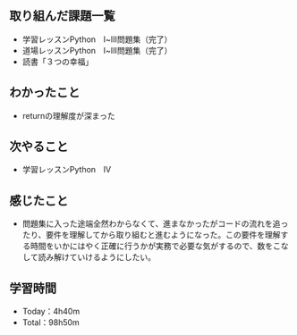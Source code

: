 ## 取り組んだ課題一覧
- 学習レッスンPython　Ⅰ~Ⅲ問題集（完了）
- 道場レッスンPython　Ⅰ~Ⅲ問題集（完了）
- 読書「３つの幸福」
## わかったこと
- returnの理解度が深まった
## 次やること
- 学習レッスンPython　Ⅳ
## 感じたこと
- 問題集に入った途端全然わからなくて、進まなかったがコードの流れを追ったり、要件を理解してから取り組むと進むようになった。この要件を理解する時間をいかにはやく正確に行うかが実務で必要な気がするので、数をこなして読み解けていけるようにしたい。
## 学習時間
- Today：4h40m
- Total：98h50m
